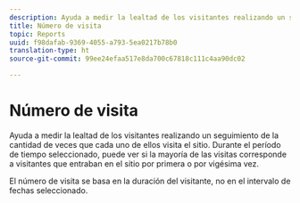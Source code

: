 ```yaml
---
description: Ayuda a medir la lealtad de los visitantes realizando un seguimiento de la cantidad de veces que cada uno de ellos visita el sitio. Durante el período de tiempo seleccionado, puede ver si la mayoría de las visitas corresponde a visitantes que entraban en el sitio por primera o por vigésima vez.
title: Número de visita
topic: Reports
uuid: f98dafab-9369-4055-a793-5ea0217b78b0
translation-type: ht
source-git-commit: 99ee24efaa517e8da700c67818c111c4aa90dc02

---
```



# Número de visita

Ayuda a medir la lealtad de los visitantes realizando un seguimiento de la cantidad de veces que cada uno de ellos visita el sitio. Durante el período de tiempo seleccionado, puede ver si la mayoría de las visitas corresponde a visitantes que entraban en el sitio por primera o por vigésima vez.

El número de visita se basa en la duración del visitante, no en el intervalo de fechas seleccionado.
